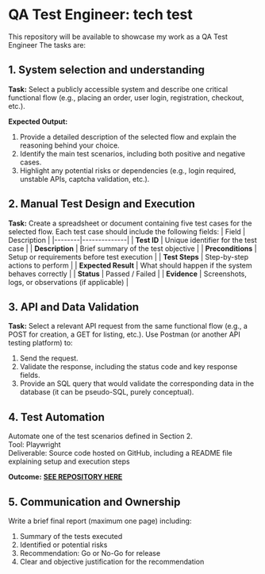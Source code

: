 # QA Test Engineer: tech test
This repository will be available to showcase my work as a QA Test Engineer
The tasks are:

## 1. System selection and understanding
**Task:** Select a publicly accessible system and describe one critical functional flow (e.g., placing an order, user login, registration, checkout, etc.).

**Expected Output:**<br>
1. Provide a detailed description of the selected flow and explain the reasoning behind your choice.
2. Identify the main test scenarios, including both positive and negative cases.
3. Highlight any potential risks or dependencies (e.g., login required, unstable APIs, captcha validation, etc.).

## 2. Manual Test Design and Execution
**Task:** Create a spreadsheet or document containing five test cases for the selected flow. Each test case should include the following fields:
| Field | Description |
|--------|--------------|
| **Test ID** | Unique identifier for the test case |
| **Description** | Brief summary of the test objective |
| **Preconditions** | Setup or requirements before test execution |
| **Test Steps** | Step-by-step actions to perform |
| **Expected Result** | What should happen if the system behaves correctly |
| **Status** | Passed / Failed |
| **Evidence** | Screenshots, logs, or observations (if applicable) |

## 3. API and Data Validation
**Task:** Select a relevant API request from the same functional flow (e.g., a POST for creation, a GET for listing, etc.).
Use Postman (or another API testing platform) to:
1. Send the request.
2. Validate the response, including the status code and key response fields.
3. Provide an SQL query that would validate the corresponding data in the database (it can be pseudo-SQL, purely conceptual).

## 4. Test Automation
Automate one of the test scenarios defined in Section 2.<br>
Tool: Playwright<br>
Deliverable: Source code hosted on GitHub, including a README file explaining setup and execution steps

**Outcome:** **[SEE REPOSITORY HERE](https://github.com/bahmd/Playwright_automation)**

## 5. Communication and Ownership
Write a brief final report (maximum one page) including:
1. Summary of the tests executed
2. Identified or potential risks
3. Recommendation: Go or No-Go for release
4. Clear and objective justification for the recommendation

